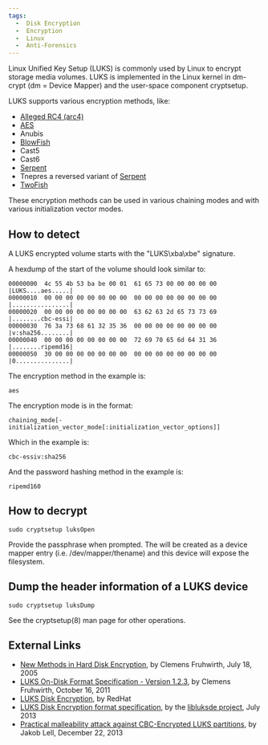 ```yaml
---
tags:
  -  Disk Encryption
  -  Encryption
  -  Linux
  -  Anti-Forensics
---
```

Linux Unified Key Setup (LUKS) is commonly used by Linux to encrypt
storage media volumes. LUKS is implemented in the Linux kernel in
dm-crypt (dm = Device Mapper) and the user-space component cryptsetup.

LUKS supports various encryption methods, like:

- [Alleged RC4 (arc4)](rc4.md)
- [AES](aes.md)
- Anubis
- [BlowFish](blowfish.md)
- Cast5
- Cast6
- [Serpent](serpent.md)
- Tnepres a reversed variant of [Serpent](serpent.md)
- [TwoFish](twofish.md)

These encryption methods can be used in various chaining modes and with
various initialization vector modes.

## How to detect

A LUKS encrypted volume starts with the "LUKS\xba\xbe" signature.

A hexdump of the start of the volume should look similar to:

    00000000  4c 55 4b 53 ba be 00 01  61 65 73 00 00 00 00 00  |LUKS....aes.....|
    00000010  00 00 00 00 00 00 00 00  00 00 00 00 00 00 00 00  |................|
    00000020  00 00 00 00 00 00 00 00  63 62 63 2d 65 73 73 69  |........cbc-essi|
    00000030  76 3a 73 68 61 32 35 36  00 00 00 00 00 00 00 00  |v:sha256........|
    00000040  00 00 00 00 00 00 00 00  72 69 70 65 6d 64 31 36  |........ripemd16|
    00000050  30 00 00 00 00 00 00 00  00 00 00 00 00 00 00 00  |0...............|

The encryption method in the example is:

    aes

The encryption mode is in the format:

    chaining_mode[-initialization_vector_mode[:initialization_vector_options]]

Which in the example is:

    cbc-essiv:sha256

And the password hashing method in the example is:

    ripemd160

## How to decrypt

`sudo cryptsetup luksOpen `<device>` `<name>

Provide the passphrase when prompted. The <name> will be created as a
device mapper entry (i.e. /dev/mapper/thename) and this device will
expose the filesystem.

## Dump the header information of a LUKS device

`sudo cryptsetup luksDump `<device>

See the cryptsetup(8) man page for other operations.

## External Links

- [New Methods in Hard Disk Encryption](https://clemens.endorphin.org/nmihde/nmihde-A4-ds.pdf),
  by Clemens Fruhwirth, July 18, 2005
- [LUKS On-Disk Format Specification - Version 1.2.3](https://gitlab.com/cryptsetup/cryptsetup/-/wikis/LUKS-standard/on-disk-format.pdf),
  by Clemens Fruhwirth, October 16, 2011
- [LUKS Disk Encryption](https://access.redhat.com/site/documentation/en-US/Red_Hat_Enterprise_Linux/6/html/Security_Guide/sect-Security_Guide-LUKS_Disk_Encryption.html),
  by RedHat
- [LUKS Disk Encryption format specification](https://github.com/libyal/libluksde/blob/main/documentation/Linux%20Unified%20Key%20Setup%20(LUKS)%20Disk%20Encryption%20format.asciidoc),
  by the [libluksde project](libluksde.md), July 2013
- [Practical malleability attack against CBC-Encrypted LUKS partitions](https://www.jakoblell.com/blog/2013/12/22/practical-malleability-attack-against-cbc-encrypted-luks-partitions/),
  by Jakob Lell, December 22, 2013
